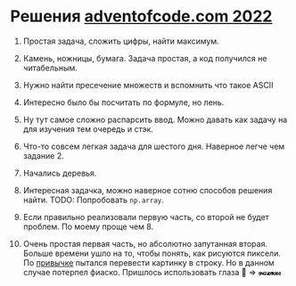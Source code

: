 # Решения [adventofcode.com 2022](https://adventofcode.com/2022/)

1. Простая задача, сложить цифры, найти максимум.
   
2. Камень, ножницы, бумага. Задача простая, а код получился не читабельным. 

3. Нужно найти пресечение множеств и вспомнить что такое ASCII

4. Интересно было бы посчитать по формуле, но лень.

5. Ну тут самое сложно распарсить ввод. Можно давать как задачу на для изучения тем очередь и стэк.

6. Что-то совсем легкая задача для шестого дня. Наверное легче чем задание 2.

7. Начались деревья.

8. Интересная задачка, можно наверное сотню способов решения найти. TODO: Попробовать `np.array`.

9. Если правильно реализовали первую часть, со второй не будет проблем. По моему проще чем 8.

10. Очень простая первая часть, но абсолютно запутанная вторая. Больше времени ушло на то, чтобы понять, как рисуются пиксели. По [привычке](https://github.com/pahanini/aoc/blob/main/2021/13.py) пытался перевести картинку в строку. Но в данном случае потерпел фиаско. Пришлось использовать глаза 👀 => ![](10.png)


